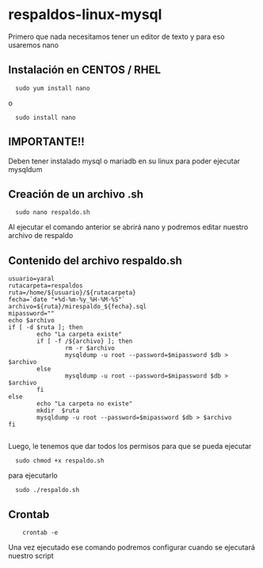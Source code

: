 
# respaldos-linux-mysql 
Primero que nada necesitamos tener un editor de texto y para eso usaremos nano
## Instalación en CENTOS / RHEL
``` Console
  sudo yum install nano
```
o
``` Console
  sudo install nano
```

## IMPORTANTE!!
Deben tener instalado mysql o mariadb en su linux para poder ejecutar mysqldum

## Creación de un archivo .sh
``` Console
  sudo nano respaldo.sh
```
Al ejecutar el comando anterior se abrirá nano y podremos editar nuestro archivo de respaldo

## Contenido del archivo respaldo.sh
```
usuario=yaral
rutacarpeta=respaldos
ruta=/home/${usuario}/${rutacarpeta}
fecha=`date "+%d-%m-%y_%H-%M-%S"`
archivo=${ruta}/mirespaldo_${fecha}.sql
mipassword=""
echo $archivo
if [ -d $ruta ]; then
        echo "La carpeta existe"
        if [ -f /${archivo} ]; then
                rm -r $archivo
                mysqldump -u root --password=$mipassword $db > $archivo
        else
                mysqldump -u root --password=$mipassword $db > $archivo
        fi
else
        echo "La carpeta no existe"
        mkdir  $ruta
        mysqldump -u root --password=$mipassword $db > $archivo
fi


```

Luego, le tenemos que dar todos los permisos para que se pueda ejecutar

``` Console
  sudo chmod +x respaldo.sh
```
para ejecutarlo
```
  sudo ./respaldo.sh
```

## Crontab
```
    crontab -e
```

Una vez ejecutado ese comando podremos configurar cuando se ejecutará nuestro script


